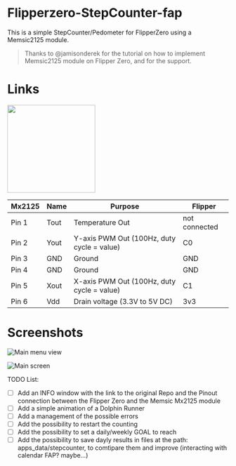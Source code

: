 # Flipperzero-StepCounter-fap
This is a simple StepCounter/Pedometer for FlipperZero using a Memsic2125 module. 
> Thanks to @jamisonderek for the tutorial on how to implement Memsic2125 module on Flipper Zero, and for the support.

# Links  
<img src="https://raw.githubusercontent.com/grugnoymeme/flipperzero-StepCounter-fap/main/images/memsic_2125_chip.jpg" width="200" />

| Mx2125 | Name | Purpose | Flipper |
|--------|------|---------|---------|
|Pin 1 | Tout | Temperature Out | not connected|
|Pin 2 | Yout | Y-axis PWM Out (100Hz, duty cycle = value) | C0|
|Pin 3 | GND | Ground | GND|
|Pin 4 | GND | Ground | GND|
|Pin 5 | Xout | X-axis PWM Out (100Hz, duty cycle = value) | C1|
|Pin 6 | Vdd | Drain voltage (3.3V to 5V DC) | 3v3|

# Screenshots   
![Main menu view](https://raw.githubusercontent.com/grugnoymeme/flipperzero-StepCounter-fap/main/images/menu_view.png "main menu view")

![Main screen](https://raw.githubusercontent.com/grugnoymeme/flipperzero-StepCounter-fap/main/images/main_screen.png "main screen view")


TODO List:
- [ ] Add an INFO window with the link to the original Repo and the Pinout connection between the Flipper Zero and the Memsic Mx2125 module
- [ ] Add a simple animation of a Dolphin Runner     
- [ ] Add a management of the possible errors           
- [ ] Add the possibility to restart the counting             
- [ ] Add the possibility to set a daily/weekly GOAL to reach
- [ ] Add the possibility to save dayly results in files at the path: apps_data/stepcounter, to comtìpare them and improve (interacting with calendar FAP? maybe...)

